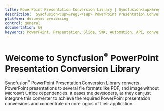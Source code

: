 ```yaml
---
title: PowerPoint Presentation Conversion Library | Syncfusion<sup>&reg;</sup>
description:  Syncfusion<sup>&reg;</sup> PowerPoint Presentation Conversion Library converts PowerPoint presentations to PDF, and image without Microsoft Office dependencies.
platform: document-processing
control: general
documentation: UG
keywords: PowerPoint, Presentation, Slide, SDK, Automation, API, convert
---
```


# Welcome to Syncfusion<sup>&reg;</sup> PowerPoint Presentation Conversion Library

Syncfusion<sup>&reg;</sup> PowerPoint Presentation Conversion Library converts PowerPoint presentations to several file formats like PDF, and image without Microsoft Office dependencies. It eases the developers, as they can just integrate this converter to achieve the required PowerPoint presentation conversions and concentrate on core logics of their application.
